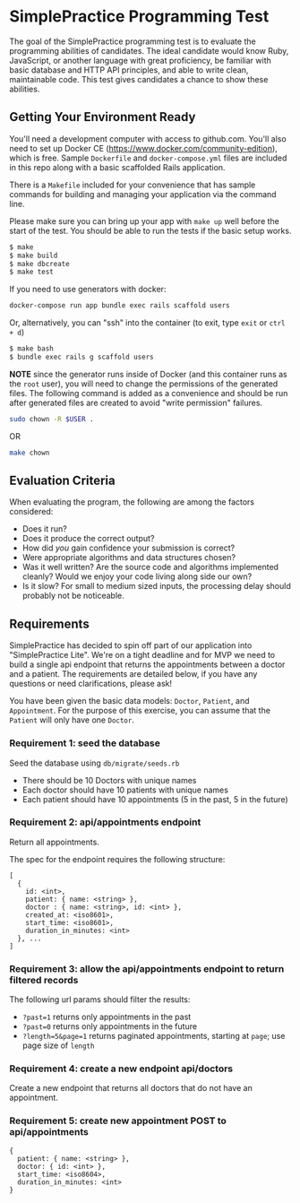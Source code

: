 SimplePractice Programming Test
=======================

The goal of the SimplePractice programming test is to evaluate the programming abilities
of candidates. The ideal candidate would know Ruby, JavaScript, or another language with
great proficiency, be familiar with basic database and HTTP API principles, and able to
write clean, maintainable code. This test gives candidates a chance to show these
abilities.

Getting Your Environment Ready
------------------------------

You'll need a development computer with access to github.com. You'll also need to set up
Docker CE (https://www.docker.com/community-edition), which is free. Sample `Dockerfile`
and `docker-compose.yml` files are included in this repo along with a basic scaffolded
Rails application.

There is a `Makefile` included for your convenience that has sample commands for building
and managing your application via the command line.

Please make sure you can bring up your app with `make up` well before the start of the
test. You should be able to run the tests if the basic setup works.

```bash
$ make
$ make build
$ make dbcreate
$ make test
```

If you need to use generators with docker:

```bash
docker-compose run app bundle exec rails scaffold users
```

Or, alternatively, you can "ssh" into the container (to exit, type `exit` or `ctrl + d`)

```bash
$ make bash
$ bundle exec rails g scaffold users
```

**NOTE** since the generator runs inside of Docker (and this container runs as
the `root` user), you will need to change the permissions of the generated
files. The following command is added as a convenience and should be run after
generated files are created to avoid "write permission" failures.

```bash
sudo chown -R $USER .
```

OR

```bash
make chown
```

Evaluation Criteria
-------------------

When evaluating the program, the following are among the factors considered:

 * Does it run?
 * Does it produce the correct output?
 * How did _you_ gain confidence your submission is correct?
 * Were appropriate algorithms and data structures chosen?
 * Was it well written? Are the source code and algorithms implemented cleanly?
   Would we enjoy your code living along side our own?
 * Is it slow? For small to medium sized inputs, the processing delay should
   probably not be noticeable.


Requirements
----------------------------

SimplePractice has decided to spin off part of our application into "SimplePractice Lite".
We're on a tight deadline and for MVP we need to build a single api endpoint that returns the
appointments between a doctor and a patient. The requirements are detailed below, if you
have any questions or need clarifications, please ask!

You have been given the basic data models: `Doctor`, `Patient`, and `Appointment`. For the
purpose of this exercise, you can assume that the `Patient` will only have one `Doctor`.

### Requirement 1: seed the database

Seed the database using `db/migrate/seeds.rb`
- There should be 10 Doctors with unique names
- Each doctor should have 10 patients with unique names
- Each patient should have 10 appointments (5 in the past, 5 in the future)

### Requirement 2: api/appointments endpoint

Return all appointments.

The spec for the endpoint requires the following structure:
```
[
  {
    id: <int>,
    patient: { name: <string> },
    doctor : { name: <string>, id: <int> },
    created_at: <iso8601>,
    start_time: <iso8601>,
    duration_in_minutes: <int>
  }, ...
]
```

### Requirement 3: allow the api/appointments endpoint to return filtered records

The following url params should filter the results:
- `?past=1` returns only appointments in the past
- `?past=0` returns only appointments in the future
- `?length=5&page=1` returns paginated appointments, starting at `page`; use page size of `length`

### Requirement 4: create a new endpoint api/doctors

Create a new endpoint that returns all doctors that do not have an appointment.

### Requirement 5: create new appointment POST to api/appointments

```
{
  patient: { name: <string> },
  doctor: { id: <int> },
  start_time: <iso8604>,
  duration_in_minutes: <int>
}
```
